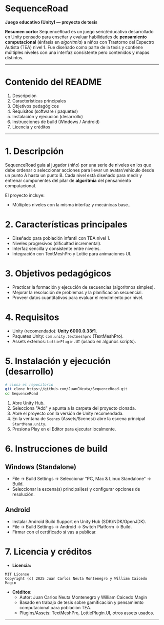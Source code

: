 # SequenceRoad

**Juego educativo (Unity) — proyecto de tesis**

**Resumen corto:**
SequenceRoad es un juego serio/educativo desarrollado en Unity pensado para enseñar y evaluar habilidades de **pensamiento computacional** (énfasis en *algoritmia*) a niños con Trastorno del Espectro Autista (TEA) nivel 1. Fue diseñado como parte de la tesis y contiene múltiples niveles con una interfaz consistente pero contenidos y mapas distintos.

---

# Contenido del README
1. Descripción
2. Características principales
3. Objetivos pedagógicos
4. Requisitos (software / paquetes)
5. Instalación y ejecución (desarrollo)
6. Instrucciones de build (Windows / Android)
7. Licencia y créditos

---

# 1. Descripción
SequenceRoad guía al jugador (niño) por una serie de niveles en los que debe ordenar o seleccionar acciones para llevar un avatar/vehículo desde un punto A hasta un punto B. Cada nivel está diseñado para medir y entrenar componentes del pilar de **algoritmia** del pensamiento computacional.

El proyecto incluye:
- Múltiples niveles con la misma interfaz y mecánicas base..

# 2. Características principales
- Diseñado para población infantil con TEA nivel 1.
- Niveles progresivos (dificultad incremental).
- Interfaz sencilla y consistente entre niveles.
- Integración con TextMeshPro y Lottie para animaciones UI.

# 3. Objetivos pedagógicos
- Practicar la formación y ejecución de secuencias (algoritmos simples).
- Mejorar la resolución de problemas y la planificación secuencial.
- Proveer datos cuantitativos para evaluar el rendimiento por nivel.

# 4. Requisitos
- Unity (recomendado): **Unity 6000.0.33f1**.
- Paquetes Unity: `com.unity.textmeshpro` (TextMeshPro).
- Assets externos: `LottiePlugin.UI` (usado en algunos scripts).

# 5. Instalación y ejecución (desarrollo)
```bash
# clona el repositorio
git clone https://github.com/JuanCNeuta/SequenceRoad.git
cd SequenceRoad
```
1. Abre Unity Hub.
2. Selecciona "Add" y apunta a la carpeta del proyecto clonada.
3. Abre el proyecto con la versión de Unity recomendada.
4. En la ventana de `Scenes` (Assets/Scenes/) abre la escena principal `StartMenu.unity`.
5. Presiona Play en el Editor para ejecutar localmente.

# 6. Instrucciones de build
## Windows (Standalone)
- File → Build Settings → Seleccionar "PC, Mac & Linux Standalone" → Build.
- Seleccionar la escena(s) principal(es) y configurar opciones de resolución.

## Android
- Instalar Android Build Support en Unity Hub (SDK/NDK/OpenJDK).
- File → Build Settings → Android → Switch Platform → Build.
- Firmar con el certificado si vas a publicar.

# 7. Licencia y créditos
- **Licencia:**

```
MIT License
Copyright (c) 2025 Juan Carlos Neuta Montenegro y William Caicedo Magin
```

- **Créditos:**
  - Autor: Juan Carlos Neuta Montenegro y William Caicedo Magin
  - Basado en trabajo de tesis sobre gamificación y pensamiento computacional para población TEA.
  - Plugins/Assets: TextMeshPro, LottiePlugin.UI, otros assets usados.

---
